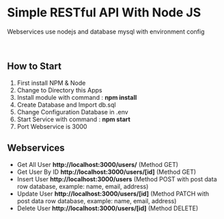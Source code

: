 <h1>Simple RESTful API With Node JS</h1>
<p>Webservices use nodejs and database mysql with environment config</p><br/>

<h2>How to Start</h2>
<ol>
<li>First install NPM & Node</li>
<li>Change to Directory this Apps</li>
<li>Install module with command : <b>npm install</b></li>
<li>Create Database and Import db.sql</li>
<li>Change Configuration Database in .env</li>
<li>Start Service with command : <b>npm start</b></li>
<li>Port Webservice is 3000</li>
</ol>

<h2>Webservices</h2>
<ul>
<li>Get All User <b>http://localhost:3000/users/</b> (Method GET)</li>
<li>Get User By ID <b>http://localhost:3000/users/[id]</b> (Method GET)</li>
<li>Insert User <b>http://localhost:3000/users</b> (Method POST with post data row database, example: name, email, address)</li>
<li>Update User <b>http://localhost:3000/users/[id]</b> (Method PATCH with post data row database, example: name, email, address)</li>
<li>Delete User <b>http://localhost:3000/users/[id]</b> (Method DELETE)</li>
</ul>
